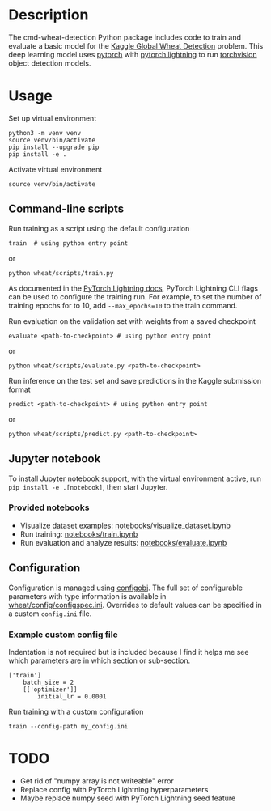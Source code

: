 # Description

The cmd-wheat-detection Python package includes code to train and evaluate a basic model for the [Kaggle Global Wheat Detection](https://www.kaggle.com/c/global-wheat-detection/overview) problem. This deep learning model uses [pytorch](https://pytorch.org/) with [pytorch lightning](https://www.pytorchlightning.ai/) to run [torchvision](https://pytorch.org/vision/stable/index.html) object detection models.

# Usage

Set up virtual environment
```
python3 -m venv venv
source venv/bin/activate
pip install --upgrade pip
pip install -e .
```

Activate virtual environment
```
source venv/bin/activate
```

## Command-line scripts
Run training as a script using the default configuration
```
train  # using python entry point
```
or
```
python wheat/scripts/train.py
```

As documented in the [PyTorch Lightning docs](https://pytorch-lightning.readthedocs.io/en/latest/common/trainer.html#trainer-flags), PyTorch Lightning CLI flags can be used to configure the training run. For example, to set the number of training epochs for to 10, add `--max_epochs=10` to the train command.

Run evaluation on the validation set with weights from a saved checkpoint
```
evaluate <path-to-checkpoint> # using python entry point
```
or
```
python wheat/scripts/evaluate.py <path-to-checkpoint>
```

Run inference on the test set and save predictions in the Kaggle submission format
```
predict <path-to-checkpoint> # using python entry point
```
or
```
python wheat/scripts/predict.py <path-to-checkpoint>
```

## Jupyter notebook
To install Jupyter notebook support, with the virtual environment active, run `pip install -e .[notebook]`, then start Jupyter.

### Provided notebooks
  * Visualize dataset examples: [notebooks/visualize_dataset.ipynb](notebooks/visualize_dataset.ipynb)
  * Run training: [notebooks/train.ipynb](notebooks/train.ipynb)
  * Run evaluation and analyze results: [notebooks/evaluate.ipynb](notebooks/evaluate.ipynb)

## Configuration

Configuration is managed using [configobj](https://configobj.readthedocs.io/en/latest/configobj.html). The full set of configurable parameters with type information is available in [wheat/config/configspec.ini]([wheat/config/configspec.ini]). Overrides to default values can be specified in a custom `config.ini` file.

### Example custom config file
Indentation is not required but is included because I find it helps me see which parameters are in which section or sub-section.
```
['train']
    batch_size = 2
    [['optimizer']]
        initial_lr = 0.0001
```

Run training with a custom configuration
```
train --config-path my_config.ini
```

# TODO
* Get rid of "numpy array is not writeable" error
* Replace config with PyTorch Lightning hyperparameters
* Maybe replace numpy seed with PyTorch Lightning seed feature
